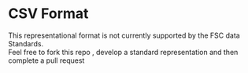 # CSV Format

This representational format is not currently supported by the FSC data Standards.   
Feel free to fork this repo , develop a standard representation and then complete a pull request